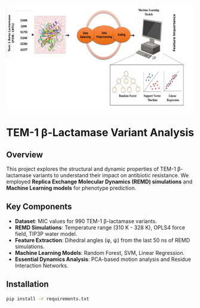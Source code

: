 <div align="center">
  <img src="https://github.com/Roshankumarshridhar/Feature_importance/blob/main/image-1.png?raw=true">
</div>


# TEM-1 β-Lactamase Variant Analysis

## Overview
This project explores the structural and dynamic properties of TEM-1 β-lactamase variants to understand their impact on antibiotic resistance. We employed **Replica Exchange Molecular Dynamics (REMD) simulations** and **Machine Learning models** for phenotype prediction.

## Key Components
- **Dataset**: MIC values for 990 TEM-1 β-lactamase variants.
- **REMD Simulations**: Temperature range (310 K - 328 K), OPLS4 force field, TIP3P water model.
- **Feature Extraction**: Dihedral angles (φ, ψ) from the last 50 ns of REMD simulations.
- **Machine Learning Models**: Random Forest, SVM, Linear Regression.
- **Essential Dynamics Analysis**: PCA-based motion analysis and Residue Interaction Networks.

## Installation
```sh
pip install -r requirements.txt
